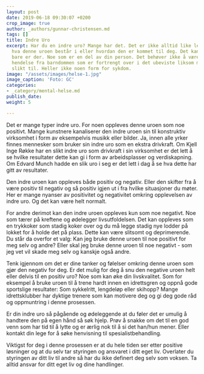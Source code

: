 ```yaml
---
layout: post
date: 2019-06-18 09:30:07 +0200
crop_image: true
author: _authors/gunnar-christensen.md
tags: []
title: Indre Uro
excerpt: Har du en indre uro? Mange har det. Det er ikke alltid like lett å forstå
  hva denne uroen består i eller hvordan den er kommet til deg. Det kan være noe som
  bare er der. Noe som er en del av din person. Det behøver ikke å være en dramatisk
  hendelse fra barndommen som er fortrengt over i det ubeviste liksom mange psykologiserer
  slikt til. Heller ikke noen form for sykdom.
image: "/assets/images/helse-1.jpg"
image_caption: 'Foto: GC'
categories:
- _category/mental-helse.md
publish_date: 
weight: 5

---
```


Det er mange typer indre uro. For noen oppleves denne uroen som noe positivt. Mange kunstnere kanaliserer den indre uroen sin til konstruktiv virksomhet i form av eksempelvis musikk eller bilder. Ja, innen alle yrker finnes mennesker som bruker sin indre uro som en ekstra drivkraft. Om Kjell Inge Røkke har en slikt indre uro som drivkraft i sin virksomhet er det lett å se hvilke resultater dette kan gi i form av arbeidsplasser og verdiskapning. Om Edvard Munch hadde en slik uro i seg er det lett i dag å se hva dette har gitt av resultater.

Den indre uroen kan oppleves både positiv og negativ. Eller den skifter fra å være positiv til negativ og så positiv igjen ut i fra hvilke situasjoner du møter. Her er mange nyanser av positivitet og negativitet omkring opplevelsen av indre uro. Og det kan være helt normalt.

For andre derimot kan den indre uroen oppleves kun som noe negativt. Noe som tærer på kreftene og ødelegger livsutfoldelsen. Det kan oppleves som en trykkoker som stadig koker over og du må legge stadig nye lodder på lokket for å holde det på plass. Dette kan være slitsomt og deprimerende. Du står da overfor et valg: Kan jeg bruke denne uroen til noe positivt for meg selv og andre? Eller skal jeg bruke denne uroen til noe negativt - som jeg vet vil skade meg selv og kanskje også andre.

Tenk igjennom om det er dine tanker og følelser omkring denne uroen som gjør den negativ for deg. Er det mulig for deg å snu den negative uroen helt eller delvis til en positiv uro? Noe som kan øke din livskvalitet. Som for eksempel å bruke uroen til å trene hardt innen en idrettsgren og oppnå gode sportslige resultater: Som sykkelritt, lengdeløp eller skihopp? Mange idrettsklubber har dyktige trenere som kan motivere deg og gi deg gode råd og oppmuntring i denne prosessen.

Er din indre uro så pågående og ødeleggende at du føler det er umulig å handtere den på egen hånd så søk hjelp. Prøv å snakke om det til en god venn som har tid til å lytte og er ærlig nok til å si det han/hun mener. Eller kontakt din lege for å søke henvisning til spesialistbehandling.

Viktigst for deg i denne prosessen er at du hele tiden ser etter positive løsninger og at du selv tar styringen og ansvaret i ditt eget liv. Overlater du styringen av ditt liv til andre så har du ikke definert deg selv som voksen. Ta alltid ansvar for ditt eget liv og dine handlinger.